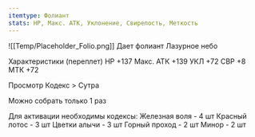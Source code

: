```yaml
---
itemtype: Фолиант
stats: HP, Макс. АТК, Уклонение, Свирепость, Меткость 
---
```

![[Temp/Placeholder_Folio.png]]
Дает фолиант Лазурное небо

Характеристики (переплет)
HP +137
Макс. АТК +139
УКЛ +72
СВР +8
МТК +72

Просмотр Кодекс > Сутра

Можно собрать только 1 раз

Для активации необходимы кодексы: 
Железная воля  - 4 шт
Красный лотос  - 3 шт
Цветки алычи  - 3 шт
Горный проход  - 2 шт
Минор  - 2 шт

